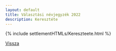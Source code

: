 ```yaml
---
layout: default
title: Választási névjegyzék 2022
description: Keresztéte
---
```


{% include settlementHTMLs/Kereszteete.html %}

[Vissza](../)